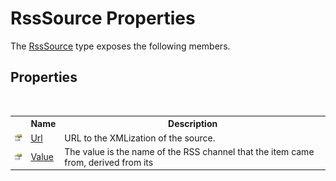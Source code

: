 # RssSource Properties
 

The <a href="98F30113">RssSource</a> type exposes the following members.


## Properties
&nbsp;<table><tr><th></th><th>Name</th><th>Description</th></tr><tr><td>![Public property](media/pubproperty.gif "Public property")</td><td><a href="226FEFEE">Url</a></td><td>
URL to the XMLization of the source.</td></tr><tr><td>![Public property](media/pubproperty.gif "Public property")</td><td><a href="8D65F852">Value</a></td><td>
The value is the name of the RSS channel that the item came from, derived from its <title>.</td></tr></table>&nbsp;
<a href="#rsssource-properties">Back to Top</a>

## See Also


#### Reference
<a href="98F30113">RssSource Class</a><br /><a href="683C06D0">Pelorus.Core.Rss Namespace</a><br />